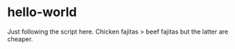 # hello-world

Just following the script here.
Chicken fajitas > beef fajitas but the latter are cheaper.
